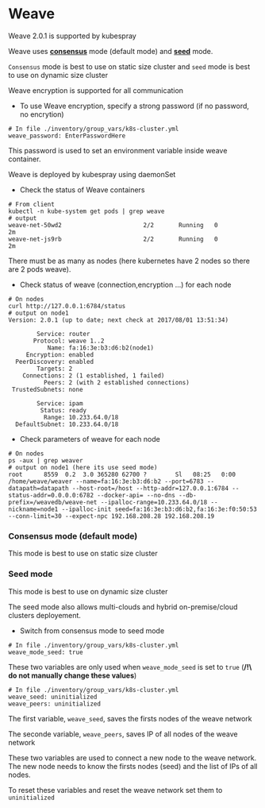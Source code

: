 Weave
=======

Weave 2.0.1 is supported by kubespray

Weave uses [**consensus**](https://www.weave.works/docs/net/latest/ipam/#initialization) mode (default mode) and [**seed**](https://www.weave.works/docs/net/latest/ipam/#initialization) mode.

`Consensus` mode is best to use on static size cluster and `seed` mode is best to use on dynamic size cluster

Weave encryption is supported for all communication

* To use Weave encryption, specify a strong password (if no password, no encrytion)

```
# In file ./inventory/group_vars/k8s-cluster.yml
weave_password: EnterPasswordHere
```

This password is used to set an environment variable inside weave container.

Weave is deployed by kubespray using daemonSet

* Check the status of Weave containers

```
# From client
kubectl -n kube-system get pods | grep weave
# output
weave-net-50wd2                       2/2       Running   0          2m
weave-net-js9rb                       2/2       Running   0          2m
```
There must be as many as nodes (here kubernetes have 2 nodes so there are 2 pods weave).

* Check status of weave (connection,encryption ...) for each node

```
# On nodes
curl http://127.0.0.1:6784/status
# output on node1
Version: 2.0.1 (up to date; next check at 2017/08/01 13:51:34)

        Service: router
       Protocol: weave 1..2
           Name: fa:16:3e:b3:d6:b2(node1)
     Encryption: enabled
  PeerDiscovery: enabled
        Targets: 2
    Connections: 2 (1 established, 1 failed)
          Peers: 2 (with 2 established connections)
 TrustedSubnets: none

        Service: ipam
         Status: ready
          Range: 10.233.64.0/18
  DefaultSubnet: 10.233.64.0/18
```

* Check parameters of weave for each node

```
# On nodes
ps -aux | grep weaver
# output on node1 (here its use seed mode)
root      8559  0.2  3.0 365280 62700 ?        Sl   08:25   0:00 /home/weave/weaver --name=fa:16:3e:b3:d6:b2 --port=6783 --datapath=datapath --host-root=/host --http-addr=127.0.0.1:6784 --status-addr=0.0.0.0:6782 --docker-api= --no-dns --db-prefix=/weavedb/weave-net --ipalloc-range=10.233.64.0/18 --nickname=node1 --ipalloc-init seed=fa:16:3e:b3:d6:b2,fa:16:3e:f0:50:53 --conn-limit=30 --expect-npc 192.168.208.28 192.168.208.19
```

### Consensus mode (default mode)

This mode is best to use on static size cluster

### Seed mode

This mode is best to use on dynamic size cluster

The seed mode also allows multi-clouds and hybrid on-premise/cloud clusters deployement.

* Switch from consensus mode to seed mode

```
# In file ./inventory/group_vars/k8s-cluster.yml
weave_mode_seed: true
```

These two variables are only used when `weave_mode_seed` is set to `true` (**/!\ do not manually change these values**)

```
# In file ./inventory/group_vars/k8s-cluster.yml
weave_seed: uninitialized
weave_peers: uninitialized
```

The first variable, `weave_seed`, saves the firsts nodes of the weave network

The seconde variable, `weave_peers`, saves IP of all nodes of the weave network

These two variables are used to connect a new node to the weave network. The new node needs to know the firsts nodes (seed) and the list of IPs of all nodes.

To reset these variables and reset the weave network set them to `uninitialized`